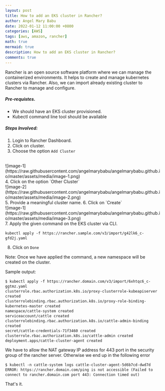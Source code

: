 ```yaml
---
layout: post
title: How to add an EKS cluster in Rancher?
author: Angel Mary Babu
date: 2022-01-12 11:00:00 +0800
categories: [AWS]
tags: [aws, amazon, rancher]
math: true
mermaid: true
description: How to add an EKS cluster in Rancher?
comments: true
---
```



Rancher is an open source software platform where we can manage the containerized environments. It helps to create and manage kubernetes clusters via Rancher. Also, we can import already existing cluster to Rancher to manage and configure.

##### Pre-requistes.

* We should have an EKS cluster provisioned.
* Kubectl command line tool should be available


##### Steps Involved: 
1. Login to Rancher Dashboard.
2. Click on cluster.
3. Choose the option `Add Cluster`
<br>
![image-1](https://raw.githubusercontent.com/angelmarybabu/angelmarybabu.github.io/master/assets/media/image-1.png)
<br>
4. Click on the option `Other Cluster`
<br>
![image-2](https://raw.githubusercontent.com/angelmarybabu/angelmarybabu.github.io/master/assets/media/image-2.png)
<br>
5. Provide a meaningful cluster name.
6. Click on `Create`
<br>
![image-1](https://raw.githubusercontent.com/angelmarybabu/angelmarybabu.github.io/master/assets/media/image-3.png)
<br>
7. Apply the given command on the EKS cluster via CLI.

   ```
   kubectl apply -f https://rancher.sample.com/v3/import/g42lk6_c-gfd2j.yaml
   ```
8. Click on `Done`

Note: Once we have applied the command, a new namespace will be created on the cluster.

Sample output:
```
$ kubectl apply -f https://rancher.domain.com/v3/import/6xhtqc6_c-ggtmz.yaml
clusterrole.rbac.authorization.k8s.io/proxy-clusterrole-kubeapiserver created
clusterrolebinding.rbac.authorization.k8s.io/proxy-role-binding-kubernetes-master created
namespace/cattle-system created
serviceaccount/cattle created
clusterrolebinding.rbac.authorization.k8s.io/cattle-admin-binding created
secret/cattle-credentials-71f3460 created
clusterrole.rbac.authorization.k8s.io/cattle-admin created
deployment.apps/cattle-cluster-agent created
```

We have to allow the NAT gateway IP address for 443 port in the security group of the rancher server. Otherwise we end up in the following error

```
$ kubectl -n cattle-system logs cattle-cluster-agent-5d6b7cd-dwd7d
ERROR: https://rancher.domain.com/ping is not accessible (Failed to connect to rancher.domain.com port 443: Connection timed out)
```

That's it.
